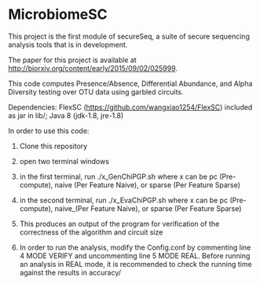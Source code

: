 # MicrobiomeSC

This project is the first module of secureSeq, a suite of secure sequencing analysis tools that is in development.

The paper for this project is available at http://biorxiv.org/content/early/2015/09/02/025999. 

This code computes Presence/Absence, Differential Abundance, and Alpha Diversity testing over OTU data using garbled circuits.

Dependencies: FlexSC (https://github.com/wangxiao1254/FlexSC) included as jar in lib/; Java 8 (jdk-1.8, jre-1.8)

In order to use this code:

1) Clone this repository

2) open two terminal windows

3) in the first terminal, run ./x_GenChiPGP.sh where x can be pc (Pre-compute), naive (Per Feature Naive), or sparse (Per Feature Sparse)

4) in the second terminal, run ./x_EvaChiPGP.sh where x can be pc (Pre-compute), naive_(Per Feature Naive), or sparse (Per Feature Sparse)

5) This produces an output of the program for verification of the correctness of the algorithm and circuit size

6) In order to run the analysis, modify the Config.conf by commenting line 4 MODE VERIFY and uncommenting line 5 MODE REAL.  Before running an analysis in REAL mode, it is recommended to check the running time against the results in accuracy/
